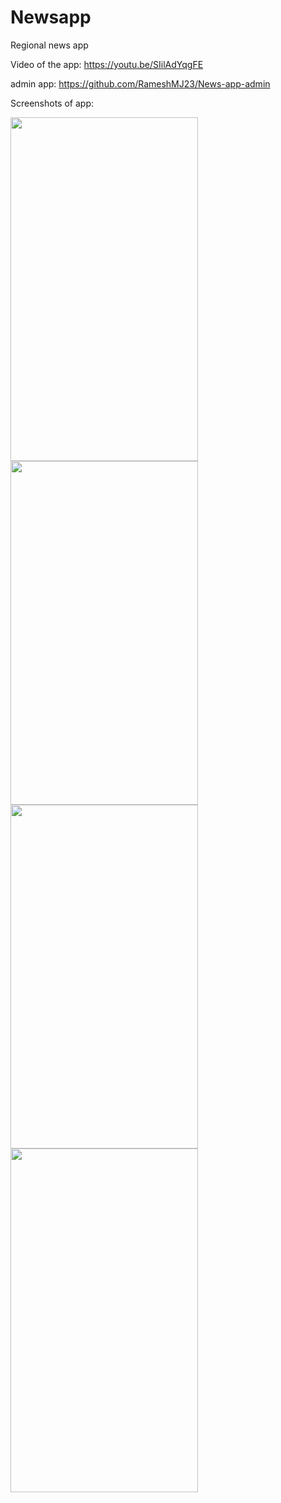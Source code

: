 # Newsapp

Regional news app 

Video of the app: https://youtu.be/SIilAdYqgFE

admin app: https://github.com/RameshMJ23/News-app-admin

Screenshots of app:

<img src="https://user-images.githubusercontent.com/93790564/157856258-1cc590d5-d70a-482b-aa09-51f29f17e9aa.jpeg" width="300" height="550"/>

<img src="https://user-images.githubusercontent.com/93790564/157856257-304739c1-2772-443d-ba9f-c5f8e7447020.jpeg" width="300" height="550"/>

<img src="https://user-images.githubusercontent.com/93790564/157856255-9b90dcd2-00db-4ef0-aff2-53665d5e780f.jpeg" width="300" height="550"/>

<img src="https://user-images.githubusercontent.com/93790564/157856251-4b4b4882-1df0-4fce-9366-b2778f46915e.jpeg" width="300" height="550"/>
